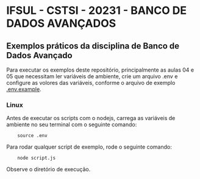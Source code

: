 # IFSUL - CSTSI - 20231 - BANCO DE DADOS AVANÇADOS

## Exemplos práticos da disciplina de Banco de Dados Avançado

Para executar os exemplos deste repositório, principalmente as aulas 04 e 05 que necessitam ler variáveis de ambiente, crie um arquivo .env e configure as volores das variáveis, conforme o arquivo de exemplo [.env.example](.env.example).


### Linux
Antes de executar os scripts com o nodejs, carrega as variáveis de ambiente no seu terminal com o seguinte comando:

```shell
	source .env
```

Para rodar qualquer script de exemplo, rode o seguinte comando:

```shell
	node script.js
```
Observe o diretório de execução.

